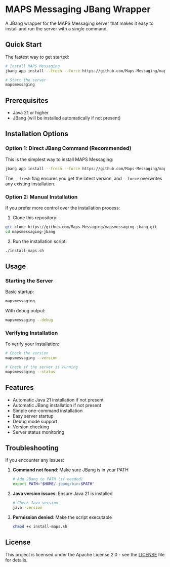 # MAPS Messaging JBang Wrapper

A JBang wrapper for the MAPS Messaging server that makes it easy to install and run the server with a single command.

## Quick Start

The fastest way to get started:

```bash
# Install MAPS Messaging
jbang app install --fresh --force https://github.com/Maps-Messaging/mapsmessaging-jbang/blob/main/MAPS_Messaging.java

# Start the server
mapsmessaging
```

## Prerequisites

- Java 21 or higher
- JBang (will be installed automatically if not present)

## Installation Options

### Option 1: Direct JBang Command (Recommended)

This is the simplest way to install MAPS Messaging:

```bash
jbang app install --fresh --force https://github.com/Maps-Messaging/mapsmessaging-jbang/blob/main/MAPS_Messaging.java
```

The `--fresh` flag ensures you get the latest version, and `--force` overwrites any existing installation.

### Option 2: Manual Installation

If you prefer more control over the installation process:

1. Clone this repository:
```bash
git clone https://github.com/Maps-Messaging/mapsmessaging-jbang.git
cd mapsmessaging-jbang
```

2. Run the installation script:
```bash
./install-maps.sh
```

## Usage

### Starting the Server

Basic startup:
```bash
mapsmessaging
```

With debug output:
```bash
mapsmessaging --debug
```

### Verifying Installation

To verify your installation:
```bash
# Check the version
mapsmessaging --version

# Check if the server is running
mapsmessaging --status
```

## Features

- Automatic Java 21 installation if not present
- Automatic JBang installation if not present
- Simple one-command installation
- Easy server startup
- Debug mode support
- Version checking
- Server status monitoring

## Troubleshooting

If you encounter any issues:

1. **Command not found**: Make sure JBang is in your PATH
   ```bash
   # Add JBang to PATH (if needed)
   export PATH="$HOME/.jbang/bin:$PATH"
   ```

2. **Java version issues**: Ensure Java 21 is installed
   ```bash
   # Check Java version
   java -version
   ```

3. **Permission denied**: Make the script executable
   ```bash
   chmod +x install-maps.sh
   ```

## License

This project is licensed under the Apache License 2.0 - see the [LICENSE](LICENSE) file for details. 